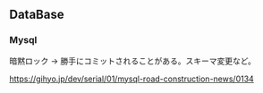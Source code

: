 ## DataBase


### Mysql

暗黙ロック
→ 勝手にコミットされることがある。スキーマ変更など。

https://gihyo.jp/dev/serial/01/mysql-road-construction-news/0134


